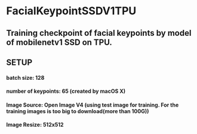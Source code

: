 # FacialKeypointSSDV1TPU
## Training checkpoint of facial keypoints by model of mobilenetv1 SSD on TPU. 
## SETUP
#### batch size: 128
#### number of keypoints: 65 (created by macOS X)
#### Image Source: Open Image V4 (using test image for training. For the training images is too big to download(more than 100G))
#### Image Resize: 512x512

